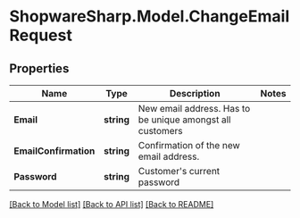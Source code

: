 # ShopwareSharp.Model.ChangeEmailRequest

## Properties

Name | Type | Description | Notes
------------ | ------------- | ------------- | -------------
**Email** | **string** | New email address. Has to be unique amongst all customers | 
**EmailConfirmation** | **string** | Confirmation of the new email address. | 
**Password** | **string** | Customer&#39;s current password | 

[[Back to Model list]](../README.md#documentation-for-models) [[Back to API list]](../README.md#documentation-for-api-endpoints) [[Back to README]](../README.md)

